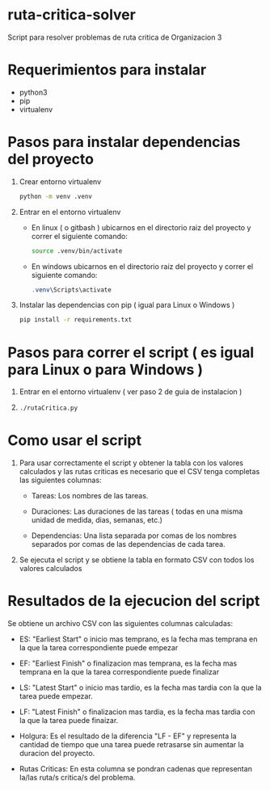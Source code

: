 # ruta-critica-solver
Script para resolver problemas de ruta critica de Organizacion 3

# Requerimientos para instalar

- python3
- pip
- virtualenv

# Pasos para instalar dependencias del proyecto

1. Crear entorno virtualenv
    
    ```bash
    python -m venv .venv
    ```

2. Entrar en el entorno virtualenv

    - En linux ( o gitbash ) ubicarnos en el directorio raiz del proyecto y correr el siguiente comando:

      ```bash
      source .venv/bin/activate 
      ```

    - En windows ubicarnos en el directorio raiz del proyecto y correr el siguiente comando:

      ```powershell
      .venv\Scripts\activate
      ```

3. Instalar las dependencias con pip ( igual para Linux o Windows )

    ```bash
    pip install -r requirements.txt
    ```

# Pasos para correr el script ( es igual para Linux o para Windows )

1. Entrar en el entorno virtualenv ( ver paso 2 de guia de instalacion )
2.
    ```bash
    ./rutaCritica.py
    ```

# Como usar el script

1. Para usar correctamente el script y obtener la tabla con los valores calculados y las rutas criticas es necesario que el CSV tenga completas las siguientes columnas:

    * Tareas: Los nombres de las tareas.

    * Duraciones: Las duraciones de las tareas ( todas en una misma unidad de medida, dias, semanas, etc.)

    * Dependencias: Una lista separada por comas de los nombres separados por comas de las dependencias de cada tarea.
2. Se ejecuta el script y se obtiene la tabla en formato CSV con todos los valores calculados

# Resultados de la ejecucion del script
Se obtiene un archivo CSV con las siguientes columnas calculadas:
    
* ES: "Earliest Start" o inicio mas temprano, es la fecha mas temprana en la que la tarea correspondiente puede empezar

* EF: "Earliest Finish" o finalizacion mas temprana, es la fecha mas temprana en la que la tarea correspondiente puede finalizar

* LS: "Latest Start" o inicio mas tardio, es la fecha mas tardia con la que la tarea puede empezar.

* LF: "Latest Finish" o finalizacion mas tardia, es la fecha mas tardia con la que la tarea puede finaizar.

* Holgura: Es el resultado de la diferencia "LF - EF" y representa la cantidad de tiempo que una tarea puede retrasarse sin aumentar la duracion del proyecto.

* Rutas Criticas: En esta columna se pondran cadenas que representan la/las ruta/s critica/s del problema.
